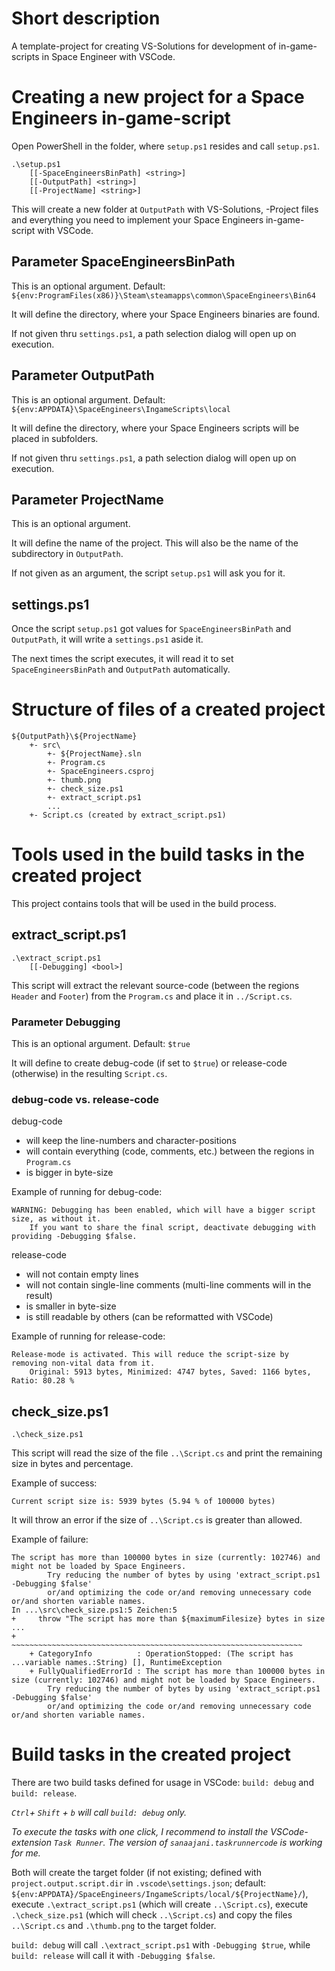 # Short description

A template-project for creating VS-Solutions for development of in-game-scripts in Space Engineer with VSCode.

# Creating a new project for a Space Engineers in-game-script

Open PowerShell in the folder, where `setup.ps1` resides and call `setup.ps1`.

    .\setup.ps1
        [[-SpaceEngineersBinPath] <string>]
        [[-OutputPath] <string>]
        [[-ProjectName] <string>]

This will create a new folder at `OutputPath` with VS-Solutions, -Project files and everything you need to implement your Space Engineers in-game-script with VSCode.

## Parameter SpaceEngineersBinPath

This is an optional argument. Default: `${env:ProgramFiles(x86)}\Steam\steamapps\common\SpaceEngineers\Bin64`

It will define the directory, where your Space Engineers binaries are found.

If not given thru `settings.ps1`, a path selection dialog will open up on execution.

## Parameter OutputPath

This is an optional argument. Default: `${env:APPDATA}\SpaceEngineers\IngameScripts\local`

It will define the directory, where your Space Engineers scripts will be placed in subfolders.

If not given thru `settings.ps1`, a path selection dialog will open up on execution.

## Parameter ProjectName

This is an optional argument.

It will define the name of the project. This will also be the name of the subdirectory in `OutputPath`.

If not given as an argument, the script `setup.ps1` will ask you for it.

## settings.ps1

Once the script `setup.ps1` got values for `SpaceEngineersBinPath` and `OutputPath`, it will write a `settings.ps1` aside it.

The next times the script executes, it will read it to set `SpaceEngineersBinPath` and `OutputPath` automatically.

# Structure of files of a created project

    ${OutputPath}\${ProjectName}
        +- src\
            +- ${ProjectName}.sln
            +- Program.cs
            +- SpaceEngineers.csproj
            +- thumb.png
            +- check_size.ps1
            +- extract_script.ps1
            ...
        +- Script.cs (created by extract_script.ps1)

# Tools used in the build tasks in the created project

This project contains tools that will be used in the build process.

## extract_script.ps1

    .\extract_script.ps1
        [[-Debugging] <bool>]

This script will extract the relevant source-code (between the regions `Header` and `Footer`) from the `Program.cs` and place it in `../Script.cs`.

### Parameter Debugging

This is an optional argument. Default: `$true`

It will define to create debug-code (if set to `$true`) or release-code (otherwise) in the resulting `Script.cs`.

### debug-code vs. release-code

debug-code

* will keep the line-numbers and character-positions
* will contain everything (code, comments, etc.) between the regions in `Program.cs`
* is bigger in byte-size

Example of running for debug-code:

    WARNING: Debugging has been enabled, which will have a bigger script size, as without it.
        If you want to share the final script, deactivate debugging with providing -Debugging $false.

release-code

* will not contain empty lines
* will not contain single-line comments (multi-line comments will in the result)
* is smaller in byte-size
* is still readable by others (can be reformatted with VSCode)

Example of running for release-code:

    Release-mode is activated. This will reduce the script-size by removing non-vital data from it.
        Original: 5913 bytes, Minimized: 4747 bytes, Saved: 1166 bytes, Ratio: 80.28 %

## check_size.ps1

    .\check_size.ps1

This script will read the size of the file `..\Script.cs` and print the remaining size in bytes and percentage.

Example of success:

    Current script size is: 5939 bytes (5.94 % of 100000 bytes)

It will throw an error if the size of `..\Script.cs` is greater than allowed.

Example of failure:

    The script has more than 100000 bytes in size (currently: 102746) and might not be loaded by Space Engineers.
            Try reducing the number of bytes by using 'extract_script.ps1 -Debugging $false'
            or/and optimizing the code or/and removing unnecessary code or/and shorten variable names.
    In ...\src\check_size.ps1:5 Zeichen:5
    +     throw "The script has more than ${maximumFilesize} bytes in size  ...
    +     ~~~~~~~~~~~~~~~~~~~~~~~~~~~~~~~~~~~~~~~~~~~~~~~~~~~~~~~~~~~~~~~~~
        + CategoryInfo          : OperationStopped: (The script has ...variable names.:String) [], RuntimeException
        + FullyQualifiedErrorId : The script has more than 100000 bytes in size (currently: 102746) and might not be loaded by Space Engineers.
            Try reducing the number of bytes by using 'extract_script.ps1 -Debugging $false'
            or/and optimizing the code or/and removing unnecessary code or/and shorten variable names.

# Build tasks in the created project

There are two build tasks defined for usage in VSCode: `build: debug` and `build: release`.

*`Ctrl`+ `Shift` + `b` will call `build: debug` only.*

*To execute the tasks with one click, I recommend to install the VSCode-extension `Task Runner`. The version of `sanaajani.taskrunnercode` is working for me.*

Both will create the target folder (if not existing; defined with `project.output.script.dir` in `.vscode\settings.json`; default: `${env:APPDATA}/SpaceEngineers/IngameScripts/local/${ProjectName}/`), execute `.\extract_script.ps1` (which will create `..\Script.cs`), execute `.\check_size.ps1` (which will check `..\Script.cs`) and copy the files `..\Script.cs` and `.\thumb.png` to the target folder.

`build: debug` will call `.\extract_script.ps1` with `-Debugging $true`, while `build: release` will call it with `-Debugging $false`.